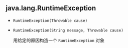 ## java.lang.RuntimeException

* `RuntimeException(Throwable cause)`

* `RuntimeException(String message, Throwable cause)`

  用给定的原因构造一个 `RuntimeException` 对象